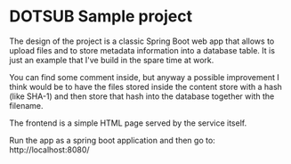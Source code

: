 # DOTSUB Sample project

The design of the project is a classic Spring Boot web app that allows to upload files and to store metadata information into a database table.
It is just an example that I've build in the spare time at work.

You can find some comment inside, but anyway a possible improvement I think would be  to have the files stored inside the content store with a hash (like SHA-1) and then store that hash into the database together with the filename.

The frontend is a simple HTML page served by the service itself.

Run the app as a spring boot application and then go to: http://localhost:8080/ 